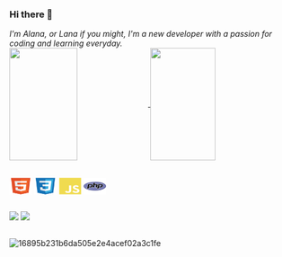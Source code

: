 ### Hi there 👋 
<i>I'm Alana, or Lana if you might, I'm a new developer with a passion for coding and learning everyday.</i><br>
<a href="https://github.com/alanafsoares">
  <img align="center" height="200" width="49%" src="https://github-readme-stats.vercel.app/api?username=alanafsoares&count_private=true&show_icons=true&theme=dracula&include_all_commits" />
</a>
<a href="https://github.com/alanafsoares">
  <img align="center" height="200" width="48%" src="https://github-readme-stats.vercel.app/api/top-langs/?username=alanafsoares&layout=compact&theme=dracula" />
</a>
  <div style="display: inline_block"><br>
  <img align="center" alt="Alana-HTML" height="30" width="40" src="https://raw.githubusercontent.com/devicons/devicon/master/icons/html5/html5-original.svg">
  <img align="center" alt="Alana-CSS" height="30" width="40" src="https://raw.githubusercontent.com/devicons/devicon/master/icons/css3/css3-original.svg">
  <img align="center" alt="Alana-Js" height="30" width="40" src="https://raw.githubusercontent.com/devicons/devicon/master/icons/javascript/javascript-plain.svg">
  <img align="center" alt="Alana-Php" height="30" width="40" src="https://raw.githubusercontent.com/devicons/devicon/master/icons/php/php-original.svg">
  </div>
  
  ##
  
  <div> 
  <a href="https://www.linkedin.com/in/alanafsoares/"><img src="https://img.shields.io/badge/-LinkedIn-%230077B5?style=for-the-badge&logo=linkedin&logoColor=white" target="_blank"></a> 
  <a href="https://www.instagram.com/alanafrsoares/"><img src="https://img.shields.io/badge/-Instagram-%23E4405F?style=for-the-badge&logo=instagram&logoColor=white" target="_blank"></a>
</div>
    
   ##
  
  
 ![16895b231b6da505e2e4acef02a3c1fe](https://user-images.githubusercontent.com/68574175/140414962-dfd9df21-7884-4742-9efb-75cd046bd3b3.gif)
